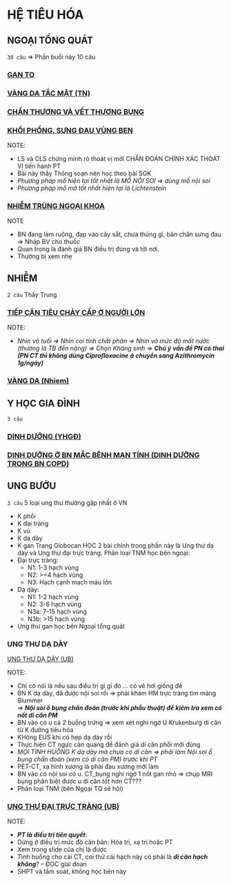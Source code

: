 # HỆ TIÊU HÓA
## NGOẠI TỔNG QUÁT
`30 câu` => Phần buổi này 10 câu
### [GAN TO](./UMP/BM%20NGO%E1%BA%A0I%20TQ/000%20-%20TOT%20NGHIEP%20-%20Ngoai%20Tieu%20hoa/GAN%20TO.md)
### [VÀNG DA TẮC MẬT (TN)](./UMP/BM%20NGO%E1%BA%A0I%20TQ/000%20-%20TOT%20NGHIEP%20-%20Ngoai%20Tieu%20hoa/V%C3%80NG%20DA%20T%E1%BA%AEC%20M%E1%BA%ACT%20(TN).md)
### [CHẤN THƯƠNG VÀ VẾT THƯƠNG BỤNG](./UMP/BM%20NGO%E1%BA%A0I%20TQ/000%20-%20TOT%20NGHIEP%20-%20Ngoai%20Tieu%20hoa/CH%E1%BA%A4N%20TH%C6%AF%C6%A0NG%20V%C3%80%20V%E1%BA%BET%20TH%C6%AF%C6%A0NG%20B%E1%BB%A4NG.md)
### [KHỐI PHỒNG, SƯNG ĐAU VÙNG BẸN](./UMP/BM%20NGO%E1%BA%A0I%20TQ/000%20-%20TOT%20NGHIEP%20-%20Ngoai%20Tieu%20hoa/KH%E1%BB%90I%20PH%E1%BB%92NG,%20S%C6%AFNG%20%C4%90AU%20V%C3%99NG%20B%E1%BA%B8N.md)
NOTE:
- LS và CLS chứng minh rõ thoát vị mới CHẨN ĐOÁN CHÍNH XÁC THOÁT VỊ tiến hành PT
- Bài này thầy Thông soạn nên học theo bài SGK
- _Phương pháp mổ hiện tại tốt nhất là MỔ NỘI SOI => dùng mổ nội soi_
- _Phương pháp mổ mở tốt nhất hiện tại là Lichtenstein_
### [NHIỄM TRÙNG NGOẠI KHOA](./UMP/BM%20NGO%E1%BA%A0I%20TQ/000%20-%20TOT%20NGHIEP%20-%20Ngoai%20Tieu%20hoa/NHI%E1%BB%84M%20TR%C3%99NG%20NGO%E1%BA%A0I%20KHOA.md)
NOTE
- BN đang làm ruộng, đạp vào cây sắt, chưa thủng gì, bàn chân sưng đau => Nhập BV cho thuốc
- Quan trọng là đánh giá BN điều trị đúng và tới nơi.
- Thường bị xem nhẹ


## NHIỄM
`2 câu`
Thầy Trung
### [TIẾP CẬN TIÊU CHẢY CẤP Ở NGƯỜI LỚN](./UMP/BM%20NHI%E1%BB%84M/TI%E1%BA%BEP%20C%E1%BA%ACN%20TI%C3%8AU%20CH%E1%BA%A2Y%20C%E1%BA%A4P%20%E1%BB%9E%20NG%C6%AF%E1%BB%9CI%20L%E1%BB%9AN.md)
NOTE:
- _Nhìn vô tuổi => Nhìn coi tính chất phân => Nhìn vô mức độ mất nước (thường là TB đến nặng) => Chọn Kháng sinh => **Chú ý vấn đề PN có thai (PN CT thì không dùng Ciprofloxacine**_ **_à chuyển sang Azithromycin 1g/ngày)_**

### [VÀNG DA (Nhiem)](./UMP/BM%20NHI%E1%BB%84M/V%C3%80NG%20DA%20(Nhiem).md)

## Y HỌC GIA ĐÌNH
`3 câu`
### [DINH DƯỠNG (YHGĐ)](./UMP/BM%20YHG%C4%90/Tot%20nghiep/DINH%20D%C6%AF%E1%BB%A0NG%20(YHG%C4%90).md)
### [DINH DƯỠNG Ở BN MẮC BỆNH MẠN TÍNH (DINH DƯỠNG TRONG BN COPD)](./UMP/BM%20YHG%C4%90/Tot%20nghiep/DINH%20D%C6%AF%E1%BB%A0NG%20%E1%BB%9E%20BN%20M%E1%BA%AEC%20B%E1%BB%86NH%20M%E1%BA%A0N%20T%C3%8DNH%20(DINH%20D%C6%AF%E1%BB%A0NG%20TRONG%20BN%20COPD).md)


## UNG BƯỚU
`3 câu`
5 loại ung thư thường gặp nhất ở VN
- K phổi
- K đại tràng
- K vú
- K dạ dày
- K gan
Trang Globocan
HỌC 2 bài chính trong phần này là Ung thư dạ dày và Ung thư đại trực tràng.
Phân loại TNM học bên ngoại:
- Đại trực tràng:
	- N1: 1-3 hạch vùng
	- N2: >=4 hạch vùng
	- N3: Hạch cạnh mạch máu lớn
- Dạ dày:
	- N1: 1-2 hạch vùng
	- N2: 3-6 hạch vùng
	- N3a: 7-15 hạch vùng
	- N3b: >15 hạch vùng
- Ung thư gan học bên Ngoại tổng quát
### UNG THƯ DẠ DÀY
[UNG THƯ DẠ DÀY (UB)](./UMP/BM%20Ung%20b%C6%B0%E1%BB%9Bu/UNG%20TH%C6%AF%20D%E1%BA%A0%20D%C3%80Y%20(UB).md)

NOTE:
- Chị có nói là nếu sau điều trị gì gì đó … có vẻ hơi giống đề
- BN K dạ dày, đã được nội soi rồi => phải khám HM trực tràng tìm mảng Blummer  
	=> **_Nội soi ổ bụng chẩn đoán (trước khi phẫu thuật) để kiêm tra xem có nốt di căn PM_**
- BN vào có u cả 2 buồng trứng => xem xét nghi ngờ U Krukenburg di căn từ K đường tiêu hóa
- KHông EUS khi có hẹp dạ dày rồi
- Thực hiện CT ngực cản quang để đánh giá di căn phổi mới đúng
- _MỌI TÌNH HUỐNG K dạ dày mà chưa có di căn => phải làm Nội soi ổ bụng chẩn đoán (xem có di căn PM) trước khi PT_
- PET-CT, xạ hình xương là phải đau xương mới làm
- BN vào có nội soi có u. CT_bụng nghi ngờ 1 nốt gan nhỏ => chụp MRI bụng phân biệt được u di căn tốt hơn CT???
- Phân loại TNM (bên Ngoại TQ sẽ hỏi)

### [UNG THƯ ĐẠI TRỰC TRÀNG (UB)](./UMP/BM%20Ung%20b%C6%B0%E1%BB%9Bu/UNG%20TH%C6%AF%20%C4%90%E1%BA%A0I%20TR%E1%BB%B0C%20TR%C3%80NG%20(UB).md)

NOTE:
- **_PT là điều trị tiên quyết_**:
- Dừng ở điều trị mức độ căn bản: Hóa trị, xạ trị hoặc PT
- Xem trong slide của chị là được
- Tình huống cho cái CT, coi thử cái hạch này có phải là **_di căn hạch không_**? – ĐỌC giai đoạn
- SHPT và tầm soát, không học bên này